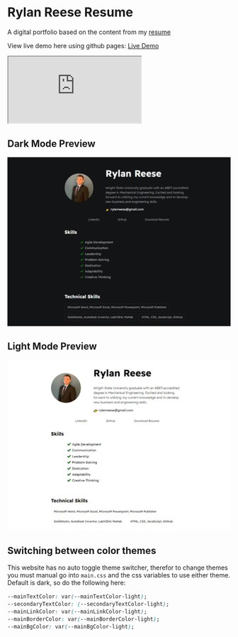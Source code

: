 # Rylan Reese Resume

A digital portfolio based on the content from my
[resume](./assets/RylanReese_Resume2022.pdf)

View live demo here using github pages: [Live Demo](https://github.com/RAC11/Resume-Website)

<iframe src="https://rac11.github.io/Random-Choice-Picker/">
</iframe>

## Dark Mode Preview

![Theme extension](./assets/images/Darkmode.jpg)

## Light Mode Preview

![Theme extension](./assets/images/Lightmode.jpg)

## Switching between color themes

This website has no auto toggle theme switcher, therefor to change themes you must manual go into `main.css` and the css variables to use either theme. Default is dark, so do the following here:

```css
--mainTextColor: var(--mainTextColor-light);
--secondaryTextColor: (--secondaryTextColor-light);
--mainLinkColor: var(--mainLinkColor-light);
--mainBorderColor: var(--mainBorderColor-light);
--mainBgColor: var(--mainBgColor-light);
```
